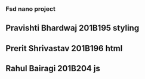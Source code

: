 ### Fsd nano project
## Pravishti Bhardwaj 201B195  styling
## Prerit Shrivastav  201B196  html
## Rahul Bairagi      201B204  js